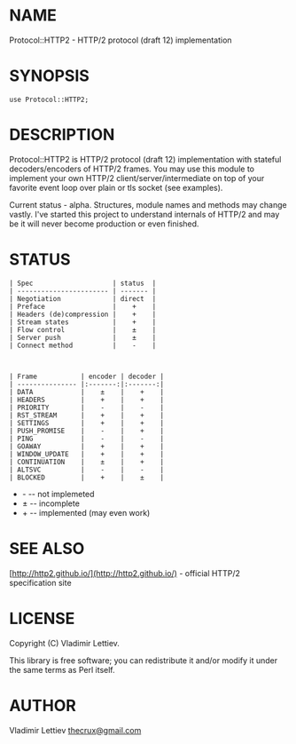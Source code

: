 # NAME

Protocol::HTTP2 - HTTP/2 protocol (draft 12) implementation

# SYNOPSIS

    use Protocol::HTTP2;

# DESCRIPTION

Protocol::HTTP2 is HTTP/2 protocol (draft 12) implementation with stateful
decoders/encoders of HTTP/2 frames. You may use this module to implement your
own HTTP/2 client/server/intermediate on top of your favorite event loop over
plain or tls socket (see examples).

Current status - alpha. Structures, module names and methods may change vastly.
I've started this project to understand internals of HTTP/2 and may be it will
never become production or even finished.

# STATUS

    | Spec                    | status  |
    | ----------------------- | ------- |
    | Negotiation             | direct  |
    | Preface                 |    +    |
    | Headers (de)compression |    +    |
    | Stream states           |    +    |
    | Flow control            |    ±    |
    | Server push             |    ±    |
    | Connect method          |    -    |



    | Frame           | encoder | decoder |
    | --------------- |:-------:|:-------:|
    | DATA            |    ±    |    +    |
    | HEADERS         |    +    |    +    |
    | PRIORITY        |    -    |    -    |
    | RST_STREAM      |    +    |    +    |
    | SETTINGS        |    +    |    +    |
    | PUSH_PROMISE    |    -    |    +    |
    | PING            |    -    |    -    |
    | GOAWAY          |    +    |    +    |
    | WINDOW_UPDATE   |    +    |    +    |
    | CONTINUATION    |    ±    |    +    |
    | ALTSVC          |    -    |    -    |
    | BLOCKED         |    +    |    ±    |



- \- -- not implemeted
- ± -- incomplete
- \+ -- implemented (may even work)

# SEE ALSO

[http://http2.github.io/](http://http2.github.io/) - official HTTP/2 specification site

# LICENSE

Copyright (C) Vladimir Lettiev.

This library is free software; you can redistribute it and/or modify
it under the same terms as Perl itself.

# AUTHOR

Vladimir Lettiev <thecrux@gmail.com>
